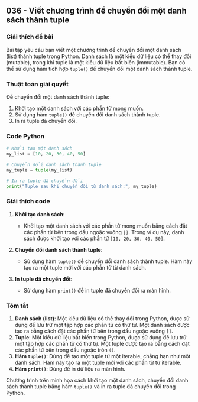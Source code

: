 ## 036 - Viết chương trình để chuyển đổi một danh sách thành tuple

### Giải thích đề bài

Bài tập yêu cầu bạn viết một chương trình để chuyển đổi một danh sách (list) thành tuple trong Python. Danh sách là một kiểu dữ liệu có thể thay đổi (mutable), trong khi tuple là một kiểu dữ liệu bất biến (immutable). Bạn có thể sử dụng hàm tích hợp `tuple()` để chuyển đổi một danh sách thành tuple.

### Thuật toán giải quyết

Để chuyển đổi một danh sách thành tuple:

1. Khởi tạo một danh sách với các phần tử mong muốn.
2. Sử dụng hàm `tuple()` để chuyển đổi danh sách thành tuple.
3. In ra tuple đã chuyển đổi.

### Code Python

```python
# Khởi tạo một danh sách
my_list = [10, 20, 30, 40, 50]

# Chuyển đổi danh sách thành tuple
my_tuple = tuple(my_list)

# In ra tuple đã chuyển đổi
print("Tuple sau khi chuyển đổi từ danh sách:", my_tuple)
```

### Giải thích code

1. **Khởi tạo danh sách**:

   - Khởi tạo một danh sách với các phần tử mong muốn bằng cách đặt các phần tử bên trong dấu ngoặc vuông `[]`. Trong ví dụ này, danh sách được khởi tạo với các phần tử `[10, 20, 30, 40, 50]`.

2. **Chuyển đổi danh sách thành tuple**:

   - Sử dụng hàm `tuple()` để chuyển đổi danh sách thành tuple. Hàm này tạo ra một tuple mới với các phần tử từ danh sách.

3. **In tuple đã chuyển đổi**:
   - Sử dụng hàm `print()` để in tuple đã chuyển đổi ra màn hình.

### Tóm tắt

1. **Danh sách (list)**: Một kiểu dữ liệu có thể thay đổi trong Python, được sử dụng để lưu trữ một tập hợp các phần tử có thứ tự. Một danh sách được tạo ra bằng cách đặt các phần tử bên trong dấu ngoặc vuông `[]`.
2. **Tuple**: Một kiểu dữ liệu bất biến trong Python, được sử dụng để lưu trữ một tập hợp các phần tử có thứ tự. Một tuple được tạo ra bằng cách đặt các phần tử bên trong dấu ngoặc tròn `()`.
3. **Hàm `tuple()`**: Dùng để tạo một tuple từ một iterable, chẳng hạn như một danh sách. Hàm này tạo ra một tuple mới với các phần tử từ iterable.
4. **Hàm `print()`**: Dùng để in dữ liệu ra màn hình.

Chương trình trên minh họa cách khởi tạo một danh sách, chuyển đổi danh sách thành tuple bằng hàm `tuple()` và in ra tuple đã chuyển đổi trong Python.
